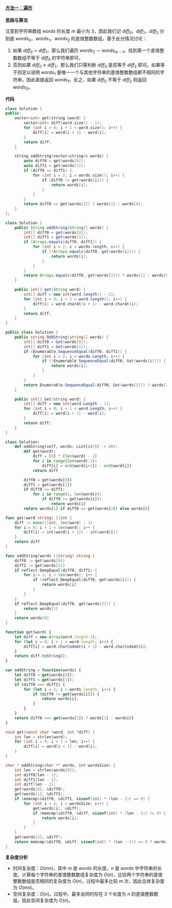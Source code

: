 #### [方法一：遍历](https://leetcode.cn/problems/odd-string-difference/solutions/2281743/chai-zhi-shu-zu-bu-tong-de-zi-fu-chuan-b-3rhg/)

**思路与算法**

注意到字符串数组 $words$ 的长度 $m$ 最小为 $3$，因此我们记 $diff_0$，$diff_1$，$diff_2$ 分别是 $words_0$，$words_1$，$words_2$ 的差值整数数组，基于此分情况讨论：

1.  如果 $diff_0 = diff_1$，那么我们遍历 $words_2 \sim words_{m-1}$，找到第一个差值整数数组不等于 $diff_0$ 的字符串即可。
2.  否则如果 $diff_0 \neq diff_1$，那么我们只需判断 $diff_0$ 是否等于 $diff_2$ 即可。如果等于则足以说明 $words_1$ 是唯一一个与其他字符串的差值整数数组都不相同的字符串，因此直接返回 $words_1$。反之，如果 $diff_0$ 不等于 $diff_2$ 则返回 $words_0$。

**代码**

```cpp
class Solution {
public:
    vector<int> get(string &word) {
        vector<int> diff(word.size() - 1);
        for (int i = 0; i + 1 < word.size(); i++) {
            diff[i] = word[i + 1] - word[i];
        }
        return diff;
    }

    string oddString(vector<string>& words) {
        auto diff0 = get(words[0]);
        auto diff1 = get(words[1]);
        if (diff0 == diff1) {
            for (int i = 2; i < words.size(); i++) {
                if (diff0 != get(words[i])) {
                    return words[i];
                }
            }
        }
        return diff0 == get(words[2]) ? words[1] : words[0];
    }
};
```

```java
class Solution {
    public String oddString(String[] words) {
        int[] diff0 = get(words[0]);
        int[] diff1 = get(words[1]);
        if (Arrays.equals(diff0, diff1)) {
            for (int i = 2; i < words.length; i++) {
                if (!Arrays.equals(diff0, get(words[i]))) {
                    return words[i];
                }
            }
        }
        return Arrays.equals(diff0, get(words[2])) ? words[1] : words[0];
    }

    public int[] get(String word) {
        int[] diff = new int[word.length() - 1];
        for (int i = 0; i + 1 < word.length(); i++) {
            diff[i] = word.charAt(i + 1) - word.charAt(i);
        }
        return diff;
    }
}
```

```csharp
public class Solution {
    public string OddString(string[] words) {
        int[] diff0 = Get(words[0]);
        int[] diff1 = Get(words[1]);
        if (Enumerable.SequenceEqual(diff0, diff1)) {
            for (int i = 2; i < words.Length; i++) {
                if (!Enumerable.SequenceEqual(diff0, Get(words[i]))) {
                    return words[i];
                }
            }
        }
        return Enumerable.SequenceEqual(diff0, Get(words[2])) ? words[1] : words[0];
    }

    public int[] Get(string word) {
        int[] diff = new int[word.Length - 1];
        for (int i = 0; i + 1 < word.Length; i++) {
            diff[i] = word[i + 1] - word[i];
        }
        return diff;
    }
}
```

```python
class Solution:
    def oddString(self, words: List[str]) -> str:
        def get(word):
            diff = [0] * (len(word) - 1)
            for i in range(len(word)-1):
                diff[i] = ord(word[i+1]) - ord(word[i])
            return diff

        diff0 = get(words[0])
        diff1 = get(words[1])
        if diff0 == diff1:
            for i in range(2, len(words)):
                if diff0 != get(words[i]):
                    return words[i]
        return words[1] if diff0 == get(words[2]) else words[0]
```

```go
func get(word string) []int {
    diff := make([]int, len(word) - 1)
    for i:= 0; i + 1 < len(word); i++ {
        diff[i] = int(word[i + 1]) - int(word[i])
    }
    return diff
}

func oddString(words []string) string {
    diff0 := get(words[0])
    diff1 := get(words[1])
    if reflect.DeepEqual(diff0, diff1) {
        for i:= 2; i < len(words); i++ {
            if !reflect.DeepEqual(diff0, get(words[i])) {
                return words[i]
            }
        }
    }
    if reflect.DeepEqual(diff0, get(words[2])) {
        return words[1]
    }
    return words[0]
}
```

```javascript
function get(word) {
    let diff = new Array(word.length-1);
    for (let i = 0; i + 1 < word.length; i++) {
        diff[i] = word.charCodeAt(i + 1) - word.charCodeAt(i);
    }
    return diff.toString();
}

var oddString = function(words) {
    let diff0 = get(words[0]);
    let diff1 = get(words[1]);
    if (diff0 === diff1) {
        for (let i = 2; i < words.length; i++) {
            if (diff0 != get(words[i])) {
                return words[i];
            }
        }
    }
    return diff0 === get(words[2]) ? words[1] : words[0]
}
```

```c
void get(const char *word, int *diff) {
    int len = strlen(word);
    for (int i = 0; i + 1 < len; i++) {
        diff[i] = word[i + 1] - word[i];
    }
}

char * oddString(char ** words, int wordsSize) {
    int len = strlen(words[0]);
    int diff0[len - 1];
    int diff1[len - 1];
    int diff[len - 1];
    get(words[0], &diff0);
    get(words[1], &diff1);
    if (memcmp(&diff0, &diff1, sizeof(int) * (len - 1)) == 0) {
        for (int i = 2; i < wordsSize; i++) {
            get(words[i], &diff);
            if (memcmp(&diff0, &diff, sizeof(int) * (len - 1)) != 0) {
                return words[i];
            }
        }
    }
    get(words[2], &diff);
    return memcmp(&diff0, &diff, sizeof(int) * (len - 1)) == 0 ? words[1] : words[0];
}
```

**复杂度分析**

-   时间复杂度：$O(mn)$，其中 $m$ 是 $words$ 的长度，$n$ 是 $words$ 中字符串的长度。计算每个字符串的差值整数数组复杂度为 $O(n)$，比较两个字符串的差值整数数组是否相同的复杂度为 $O(n)$，过程中最多比较 $m$ 次，因此总体复杂度为 $O(mn)$。
-   空间复杂度：$O(n)$。过程中，最多会同时存在 $3$ 个长度为 $n$ 的差值整数数组，因此空间复杂度为 $O(n)$。
